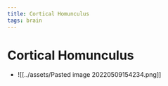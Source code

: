 ```yaml
---
title: Cortical Homunculus
tags: brain
---
```


# Cortical Homunculus
- ![[../assets/Pasted image 20220509154234.png]]
































